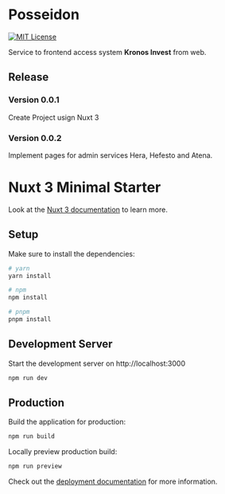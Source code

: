 # Posseidon
[![MIT License](https://img.shields.io/badge/License-MIT-green.svg)](https://choosealicense.com/licenses/mit/)


Service to frontend access system **Kronos Invest** from web.

## Release
### Version 0.0.1
Create Project usign Nuxt 3

### Version 0.0.2
Implement pages for admin services Hera, Hefesto and Atena.


# Nuxt 3 Minimal Starter

Look at the [Nuxt 3 documentation](https://nuxt.com/docs/getting-started/introduction) to learn more.

## Setup

Make sure to install the dependencies:

```bash
# yarn
yarn install

# npm
npm install

# pnpm
pnpm install
```

## Development Server

Start the development server on http://localhost:3000

```bash
npm run dev
```

## Production

Build the application for production:

```bash
npm run build
```

Locally preview production build:

```bash
npm run preview
```

Check out the [deployment documentation](https://nuxt.com/docs/getting-started/deployment) for more information.
